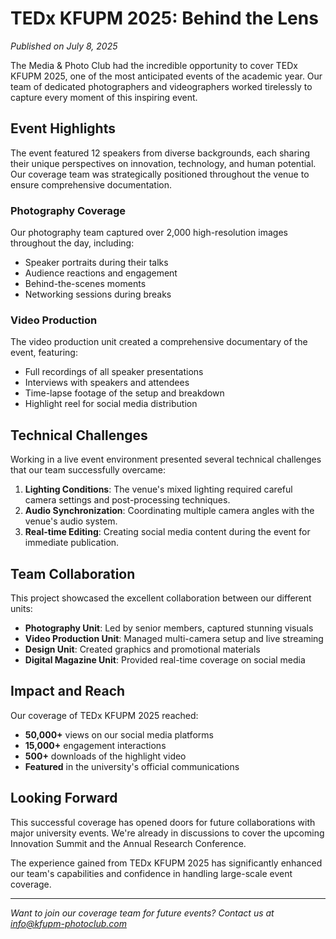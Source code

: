 # TEDx KFUPM 2025: Behind the Lens

*Published on July 8, 2025*

The Media & Photo Club had the incredible opportunity to cover TEDx KFUPM 2025, one of the most anticipated events of the academic year. Our team of dedicated photographers and videographers worked tirelessly to capture every moment of this inspiring event.

## Event Highlights

The event featured 12 speakers from diverse backgrounds, each sharing their unique perspectives on innovation, technology, and human potential. Our coverage team was strategically positioned throughout the venue to ensure comprehensive documentation.

### Photography Coverage

Our photography team captured over 2,000 high-resolution images throughout the day, including:

- Speaker portraits during their talks
- Audience reactions and engagement
- Behind-the-scenes moments
- Networking sessions during breaks

### Video Production

The video production unit created a comprehensive documentary of the event, featuring:

- Full recordings of all speaker presentations
- Interviews with speakers and attendees
- Time-lapse footage of the setup and breakdown
- Highlight reel for social media distribution

## Technical Challenges

Working in a live event environment presented several technical challenges that our team successfully overcame:

1. **Lighting Conditions**: The venue's mixed lighting required careful camera settings and post-processing techniques.
2. **Audio Synchronization**: Coordinating multiple camera angles with the venue's audio system.
3. **Real-time Editing**: Creating social media content during the event for immediate publication.

## Team Collaboration

This project showcased the excellent collaboration between our different units:

- **Photography Unit**: Led by senior members, captured stunning visuals
- **Video Production Unit**: Managed multi-camera setup and live streaming
- **Design Unit**: Created graphics and promotional materials
- **Digital Magazine Unit**: Provided real-time coverage on social media

## Impact and Reach

Our coverage of TEDx KFUPM 2025 reached:

- **50,000+** views on our social media platforms
- **15,000+** engagement interactions
- **500+** downloads of the highlight video
- **Featured** in the university's official communications

## Looking Forward

This successful coverage has opened doors for future collaborations with major university events. We're already in discussions to cover the upcoming Innovation Summit and the Annual Research Conference.

The experience gained from TEDx KFUPM 2025 has significantly enhanced our team's capabilities and confidence in handling large-scale event coverage.

---

*Want to join our coverage team for future events? Contact us at info@kfupm-photoclub.com*

